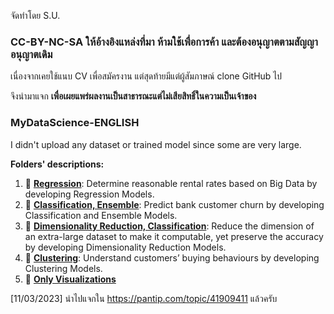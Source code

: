 จัดทำโดย S.U.

### CC-BY-NC-SA ให้อ้างอิงแหล่งที่มา ห้ามใช้เพื่อการค้า และต้องอนุญาตตามสัญญาอนุญาตเดิม

เนื่องจากเคยใช้แนบ CV เพื่อสมัครงาน แต่สุดท้ายมีแต่ผู้สัมภาษณ์ clone GitHub ไป

จึงนำมาแจก **เพื่อเผยแพร่ผลงานเป็นสาธารณะแต่ไม่เสียสิทธิ์ในความเป็นเจ้าของ**

### MyDataScience-ENGLISH
I didn't upload any dataset or trained model since some are very large.

**Folders' descriptions:**  
1. 📁 [**Regression**](https://github.com/sunnywinterdays/MyDataScience-ENGLISH/tree/main/1%20Regression): Determine reasonable rental rates based on Big Data by developing Regression Models.  
2. 📁 [**Classification, Ensemble**](https://github.com/sunnywinterdays/MyDataScience-ENGLISH/tree/main/2%20Classification%2C%20Ensemble): Predict bank customer churn by developing Classification and Ensemble Models.  
3. 📁 [**Dimensionality Reduction, Classification**](https://github.com/sunnywinterdays/MyDataScience-ENGLISH/tree/main/3%20Dimensionality%20Reduction%2C%20Classification): Reduce the dimension of an extra-large dataset to make it computable, yet preserve the accuracy by developing Dimensionality Reduction Models.  
4. 📁 [**Clustering**](https://github.com/sunnywinterdays/MyDataScience-ENGLISH/tree/main/4%20Clustering): Understand customers’ buying behaviours by developing Clustering Models.  
5. 📁 [**Only Visualizations**](https://github.com/sunnywinterdays/MyDataScience-ENGLISH/tree/main/5%20Only%20Visualizations)  

[11/03/2023] นำไปแจกใน https://pantip.com/topic/41909411 แล้วครับ
